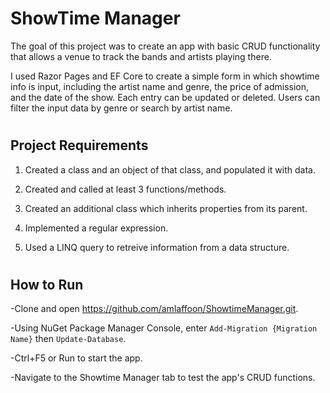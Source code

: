 # ShowTime Manager

The goal of this project was to create an app with basic CRUD functionality that allows a venue to track the bands and artists playing there. 

I used Razor Pages and EF Core to create a simple form in which showtime info is input, including the artist name and genre, the price of admission, and the date of the show. Each entry can be updated or deleted. Users can filter the input data by genre or search by artist name.

#

## Project Requirements

1. Created a class and an object of that class, and populated it with data.

2. Created and called at least 3 functions/methods.

3. Created an additional class which inherits properties from its parent.

4. Implemented a regular expression.

5. Used a LINQ query to retreive information from a data structure.

#

## How to Run

-Clone and open https://github.com/amlaffoon/ShowtimeManager.git.

-Using NuGet Package Manager Console, enter `Add-Migration {Migration Name}` then `Update-Database`.

-Ctrl+F5 or Run to start the app.

-Navigate to the Showtime Manager tab to test the app's CRUD functions.

